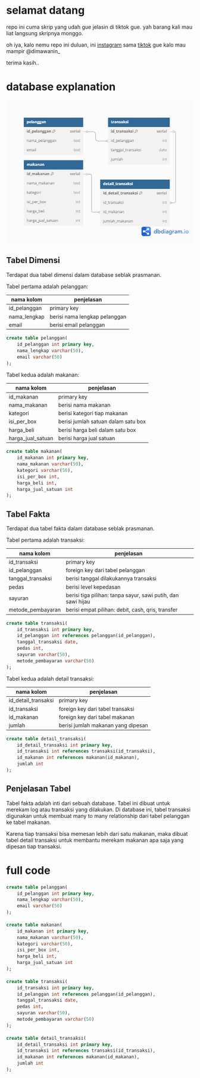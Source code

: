 # selamat datang

repo ini cuma skrip yang udah gue jelasin di tiktok gue. yah barang kali mau liat langsung skripnya monggo.

oh iya, kalo nemu repo ini duluan, ini [instagram](https://www.instagram.com/dimawanin_?igsh=azVqZ3ptNG8yYWVr) sama [tiktok](https://www.tiktok.com/@dimawanin_?_t=8jBMyIXcCPa&_r=1) gue kalo mau mampir @dimawanin_

terima kasih..

# database explanation

![Seblak Prasmanan Scheme](seblak_prasmanan.png)

## Tabel Dimensi

Terdapat dua tabel dimensi dalam database seblak prasmanan.

Tabel pertama adalah pelanggan:

|nama kolom| penjelasan|
|---|---|
|id_pelanggan|primary key|
|nama_lengkap|berisi nama lengkap pelanggan|
|email|berisi email pelanggan|

```sql	
create table pelanggan(
	id_pelanggan int primary key,
	nama_lengkap varchar(50),
	email varchar(50)
);
```

Tabel kedua adalah makanan:

|nama kolom| penjelasan|
|---|---|
|id_makanan|primary key|
|nama_makanan|berisi nama makanan|
|kategori|berisi kategori tiap makanan|
|isi_per_box|berisi jumlah satuan dalam satu box|
|harga_beli|berisi harga beli dalam satu box|
|harga_jual_satuan|berisi harga jual satuan|

```sql
create table makanan(
	id_makanan int primary key,
	nama_makanan varchar(50),
	kategori varchar(50),
	isi_per_box int,
	harga_beli int,
	harga_jual_satuan int
);
```

## Tabel Fakta

Terdapat dua tabel fakta dalam database seblak prasmanan.

Tabel pertama adalah transaksi:

|nama kolom| penjelasan|
|---|---|
|id_transaksi|primary key|
|id_pelanggan|foreign key dari tabel pelanggan|
|tanggal_transaksi|berisi tanggal dilakukannya transaksi|
|pedas|berisi level kepedasan|
|sayuran|berisi tiga pilihan: tanpa sayur, sawi putih, dan sawi hijau|
|metode_pembayaran|berisi empat pilihan: debit, cash, qris, transfer|


```sql
create table transaksi(
	id_transaksi int primary key,
	id_pelanggan int references pelanggan(id_pelanggan),
	tanggal_transaksi date,
	pedas int,
	sayuran varchar(50),
	metode_pembayaran varchar(50)
);
```

Tabel kedua adalah detail transaksi:

|nama kolom| penjelasan|
|---|---|
|id_detail_transaksi|primary key|
|id_transaksi|foreign key dari tabel transaksi|
|id_makanan|foreign key dari tabel makanan|
|jumlah|berisi jumlah makanan yang dipesan|

```sql
create table detail_transaksi(
	id_detail_transaksi int primary key,
	id_transaksi int references transaksi(id_transaksi),
	id_makanan int references makanan(id_makanan),
	jumlah int
);
```

## Penjelasan Tabel

Tabel fakta adalah inti dari sebuah database. Tabel ini dibuat untuk merekam log atau transaksi yang dilakukan. Di database ini, tabel transaksi digunakan untuk membuat many to many relationship dari tabel pelanggan ke tabel makanan.

Karena tiap transaksi bisa memesan lebih dari satu makanan, maka dibuat tabel detail transaksi untuk membantu merekam makanan apa saja yang dipesan tiap transaksi.

# full code

```sql
create table pelanggan(
	id_pelanggan int primary key,
	nama_lengkap varchar(50),
	email varchar(50)
);

create table makanan(
	id_makanan int primary key,
	nama_makanan varchar(50),
	kategori varchar(50),
	isi_per_box int,
	harga_beli int,
	harga_jual_satuan int
);

create table transaksi(
	id_transaksi int primary key,
	id_pelanggan int references pelanggan(id_pelanggan),
	tanggal_transaksi date,
	pedas int,
	sayuran varchar(50),
	metode_pembayaran varchar(50)
);

create table detail_transaksi(
	id_detail_transaksi int primary key,
	id_transaksi int references transaksi(id_transaksi),
	id_makanan int references makanan(id_makanan),
	jumlah int
);
```